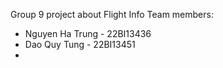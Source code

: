 Group 9 project about Flight Info
Team members:
+ Nguyen Ha Trung - 22BI13436
+ Dao Quy Tung - 22BI13451
+  
